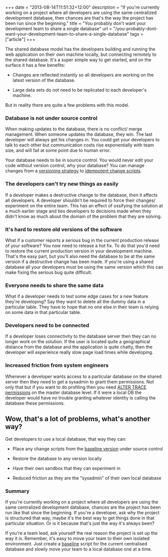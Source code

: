 +++
date = "2013-08-14T11:51:32+12:00"
description = "If you're currently working on a project where all developers are using the same centralized development database, then chances are that's the way the project has been run since the beginning."
title = "You probably don't want your development team to share a single database"
url = "/you-probably-dont-want-your-development-team-to-share-a-single-database"
tags = ["article"]
+++

The shared database model has the developers building and running the web application on their own machine locally, but connecting remotely to the shared database. It's a super simple way to get started, and on the surface it has a few benefits:

* Changes are reflected instantly so all developers are working on the latest version of the database.

* Large data sets do not need to be replicated to each developer's machine.

But in reality there are quite a few problems with this model.

### Database is not under source control

When making updates to the database, there is no conflict/ merge management. When someone updates the database, they win. The last developer will always get his changes in. You could get your developers to talk to each other but communication costs rise exponentially with team size, and will fail at some point due to human error.

Your database needs to be in source control. You would never edit your code without version control, why your database? You can manage changes from a [versioning strategy](https://odetocode.com/blogs/scott/archive/2008/02/02/versioning-databases-change-scripts.aspx "Versioning Databases – Change Scripts") to [idempotent change scripts](https://haacked.com/archive/2006/07/05/bulletproofsqlchangescriptsusinginformation_schemaviews.aspx "Bulletproof Sql Change Scripts Using INFORMATION_SCHEMA Views").

### The developers can't try new things as easily

If a developer makes a destructive change to the database, then it affects all developers. A developer shouldn't be required to force their changes/ experiment on the entire team. This has an effect of ossifying the solution at a much earlier stage and ties developers to decisions made when they didn't know as much about the domain of the problem that they are solving.

### It's hard to restore old versions of the software

What if a customer reports a serious bug in the current production release of your software? You now need to release a hot fix. To do that you'd need to restore the current production version in your development machine. That's the easy part, but you'll also need the database to be at the same version if a destructive change has been made. If you're using a shared database all your developers must be using the same version which this can make fixing the serious bug quite difficult.

### Everyone needs to share the same data

What if a developer needs to test some edge cases for a new feature they're developing? Say they want to delete all the dummy data in a particular table. They have to hope that no one else in their team is relying on some data in that particular table.

### Developers need to be connected

If a developer loses connectivity to the database server then they can no longer work on the solution. If the user is located quite a geographical distance from the database and the application is quite chatty, then the developer will experience really slow page load times while developing.

### Increased friction from system engineers

Whenever a developer wants access to a particular database on the shared server then they need to get a sysadmin to grant them permissions. Not only that but if you want to do profiling then you need [ALTER TRACE permissions](http://www.troyhunt.com/2011/02/unnecessary-evil-of-shared-development.html "Troy Hunt: The unnecessary evil of the shared development database") on the master database level. If it were a local DB the developer would have no trouble granting whatever identity is calling the database these permissions.

## Wow, that's a lot of problems, what's another way?

Get developers to use a local database, that way they can:

* Place any change scripts from the [baseline version](https://odetocode.com/blogs/scott/archive/2008/01/31/versioning-databases-the-baseline.aspx "Versioning Databases – The Baseline") under source control

* Restore the database to any version locally

* Have their own sandbox that they can experiment in

* Reduced friction as they are the "sysadmin" of their own local database

### Summary

If you're currently working on a project where all developers are using the same centralized development database, chances are the project has been run like that since the beginning. If you're a developer, ask why the project is structured that way, maybe it's the best way to get things done in that particular situation. Or is it because that's just the way it's always been?

If you're a team lead, ask yourself the real reason the project is set up the way it is. Remember, it's easy to move your team to their own isolated environment. Just create a [baseline](https://odetocode.com/blogs/scott/archive/2008/01/31/versioning-databases-the-baseline.aspx "Versioning Databases – The Baseline") script for the current centralised database and slowly move your team to a local database one at a time.
